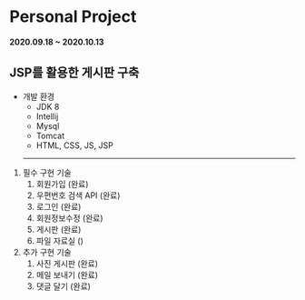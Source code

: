 # Personal Project
**2020.09.18 ~ 2020.10.13**

**JSP를 활용한 게시판 구축**  
  ---
- 개발 환경
    - JDK 8
    - Intellij
    - Mysql
    - Tomcat
    - HTML, CSS, JS, JSP
  ---
1. 필수 구현 기술
    1. 회원가입 (완료)
    1. 우편번호 검색 API (완료)
    1. 로그인 (완료)
    1. 회원정보수정 (완료)
    1. 게시판 (완료)
    1. 파일 자료실 ()    
2. 추가 구현 기술
    1. 사진 게시판 (완료)
    1. 메일 보내기 (완료)
    1. 댓글 달기 (완료)
